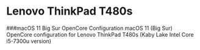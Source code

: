# Lenovo ThinkPad T480s
###macOS 11 Big Sur OpenCore Configuration
macOS 11 (Big Sur) OpenCore configuration for Lenovo ThinkPad T480s (Kaby Lake Intel Core i5-7300u version)
